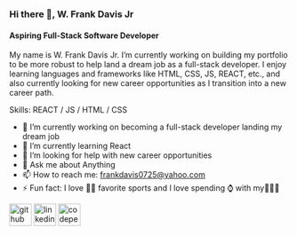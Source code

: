 ### Hi there 👋, W. Frank Davis Jr
#### Aspiring Full-Stack Software Developer 
My name is W. Frank Davis Jr. I’m currently working on building my portfolio to be more robust to help land a dream job as a full-stack developer. I enjoy learning languages and frameworks like HTML, CSS, JS, REACT, etc., and also currently looking for new career opportunities as I transition into a new career path.

Skills:  REACT / JS / HTML / CSS

- 🔭 I’m currently working on becoming a full-stack developer landing my dream job 
- 🌱 I’m currently learning React 
- 🤔 I’m looking for help with new career opportunities 
- 💬 Ask me about Anything 
- 📫 How to reach me: frankdavis0725@yahoo.com 
- ⚡ Fun fact: I love 🏀🏈 favorite sports and I love spending ⌚ with my👨‍👩‍👦   


[<img src='https://cdn.jsdelivr.net/npm/simple-icons@3.0.1/icons/github.svg' alt='github' height='40'>](https://github.com/FrankDavisProjectPlace)  [<img src='https://cdn.jsdelivr.net/npm/simple-icons@3.0.1/icons/linkedin.svg' alt='linkedin' height='40'>](https://www.linkedin.com/in/https://www.linkedin.com/in/wfrankdavis//)  [<img src='https://cdn.jsdelivr.net/npm/simple-icons@3.0.1/icons/codepen.svg' alt='codepen' height='40'>](https://codepen.io/https://codepen.io/yourwork)  








